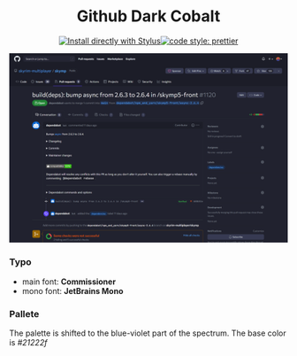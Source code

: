 <div align="center">

# Github Dark Cobalt

[![Install directly with Stylus](https://img.shields.io/badge/Install%20directly%20with-Stylus-00adad.svg)](https://raw.githubusercontent.com/shevernitskiy/githubDarkcobalt/main/githubDarkcobalt.user.css)[![code style: prettier](https://img.shields.io/badge/code_style-prettier-ff69b4.svg)](https://github.com/prettier/prettier)

![preview](https://raw.githubusercontent.com/shevernitskiy/githubDarkcobalt/master/images/preview.png)

</div>

### Typo

- main font: **Commissioner**
- mono font: **JetBrains Mono**

### Pallete

The palette is shifted to the blue-violet part of the spectrum. The base color is _#21222f_
